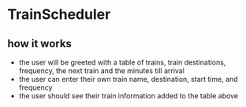 # TrainScheduler
## how it works

- the user will be greeted with a table of trains, train destinations, frequency, the next train and the minutes till arrival
- the user can enter their own train name, destination, start time, and frequency
- the user should see their train information added to the table above
